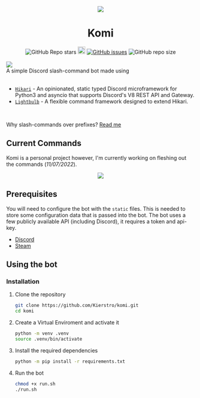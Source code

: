 <div align="center">
<img src="https://user-images.githubusercontent.com/38412336/178167112-97ebf89f-c20f-415c-bf82-cd6aca271505.png">
<h1>Komi</h1>
<img alt="GitHub Repo stars" src="https://img.shields.io/github/stars/Kierstro/komi?style=social">
<img height="20" alt="Discord invite" src="https://discord.com/api/guilds/972183434522947584/widget.png">
<a href="https://github.com/Kierstro/komi/issues"><img alt="GitHub issues" src="https://img.shields.io/github/issues-raw/Kierstro/komi"></a>
<img alt="GitHub repo size" src="https://img.shields.io/github/repo-size/Kierstro/komi">
</div>
<br>
<img src="https://user-images.githubusercontent.com/38412336/182039655-f99324e5-0373-4573-b531-4f669f4ccd59.gif">
<br>
A simple Discord slash-command bot made using
<br>
<br>

* [`Hikari`](https://github.com/hikari-py/hikari) - An opinionated, static typed Discord microframework for Python3 and asyncio that supports Discord's V8 REST API and Gateway.
* [`Lightbulb`](https://github.com/tandemdude/hikari-lightbulb/) - A flexible command framework designed to extend Hikari.
<br>

Why slash-commands over prefixes? [Read me](https://discord.com/blog/welcome-to-the-new-era-of-discord-apps)

## Current Commands
Komi is a personal project however, I'm currently working on fleshing out the commands (*11/07/2022*).
<div align="center">
<img src="https://user-images.githubusercontent.com/38412336/178318058-f1a988ca-8209-4369-8e0c-8701b41f025f.png" />
</div>

## Prerequisites

You will need to configure the bot with the `static` files. This is needed to store some configuration data that is passed into the bot. The bot uses a few publicly available API (including Discord), it requires a token and api-key.
  * [Discord](https://discord.com/developers/applications)
  * [Steam](https://steamcommunity.com/dev)

## Using the bot
### Installation

1. Clone the repository
   ```sh
   git clone https://github.com/Kierstro/komi.git
   cd komi
   ```

2. Create a Virtual Enviroment and activate it
    ```sh
    python -m venv .venv
    source .venv/bin/activate
    ```

4. Install the required dependencies
   ```sh
   python -m pip install -r requirements.txt
   ```

5. Run the bot 
   ```sh
   chmod +x run.sh
   ./run.sh
   ```


